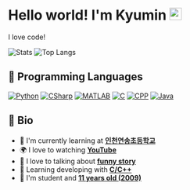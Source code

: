 # Hello world! I'm Kyumin <img src="https://media.giphy.com/media/hvRJCLFzcasrR4ia7z/giphy.gif" width="25px">

I love code!

![Stats](https://github-readme-stats.vercel.app/api?username=miniprime1&count_private=true)
![Top Langs](https://github-readme-stats.vercel.app/api/top-langs/?username=miniprime1&layout=compact)


## 📗 Programming Languages

[![Python](https://img.shields.io/badge/Python-3.7.8-green.svg)](https://www.python.org/)
[![CSharp](https://img.shields.io/badge/CSharp-9.0-ff69b4.svg)](https://dotnet.microsoft.com/)
[![MATLAB](https://img.shields.io/badge/MATLAB-2020b-orange.svg)](https://www.mathworks.com/products/matlab.html)
[![C](https://img.shields.io/badge/C-17-blue.svg)](https://devdocs.io/c/)
[![CPP](https://img.shields.io/badge/C++-14-503040.svg)](https://devdocs.io/cpp/)
[![Java](https://img.shields.io/badge/Java-16-red.svg)](https://www.java.com/ko/)


## 📘 Bio

- 🏫 I'm currently learning at **[인천연송초등학교](http://yeonsong.icees.kr/)**
- 🌍 I love to watching **[YouTube](https://www.youtube.com/)**
- 💬 I love to talking about **[funny story](http://nope.org/)**
- 🌱 Learning developing with **[C/C++](https://devdocs.io/cpp/)**
- 🤔 I'm student and **[11 years old (2009)](http://nope.org/)**

<!--
**miniprime1/miniprime1** is a ✨ _special_ ✨ repository because its `README.md` (this file) appears on your GitHub profile.

Here are some ideas to get you started:

- 🔭 I’m currently working on ...
- 🌱 I’m currently learning ...
- 👯 I’m looking to collaborate on ...
- 🤔 I’m looking for help with ...
- 💬 Ask me about ...
- 📫 How to reach me: ...
- 😄 Pronouns: ...
- ⚡ Fun fact: ...
-->
